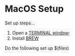 # MacOS Setup

Set up steps...

1. Open a [TERMINAL window](https://blog.teamtreehouse.com/introduction-to-the-mac-os-x-command-line): 
2. Install [BREW](https://brew.sh/)

Do the following set up 
$(files)
<!--stackedit_data:
eyJoaXN0b3J5IjpbMjU0MDE4MzEyLC0xMjExMTI4MjQyXX0=
-->